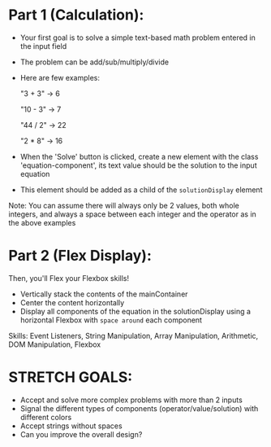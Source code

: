 Part 1 (Calculation): 
=====================
- Your first goal is to solve a simple text-based math problem entered in the input field
- The problem can be add/sub/multiply/divide
- Here are few examples: 

    "3 + 3" -> 6
	
    "10 - 3" -> 7
    
	"44 / 2" -> 22
    
	"2 * 8" -> 16 
- When the 'Solve' button is clicked, create a new element with the class 'equation-component', its text value should be the solution to the input equation
- This element should be added as a child of the `solutionDisplay` element

Note: You can assume there will always only be 2 values, both whole integers, and always a space between each integer and the operator as in the above examples


Part 2 (Flex Display): 
=====================
Then, you'll Flex your Flexbox skills!
- Vertically stack the contents of the mainContainer
- Center the content horizontally
- Display all components of the equation 
    in the solutionDisplay using a horizontal Flexbox
    with `space around` each component
    
Skills: 
Event Listeners, String Manipulation, Array Manipulation, Arithmetic, DOM Manipulation, Flexbox

STRETCH GOALS:
==============
- Accept and solve more complex problems with more than 2 inputs
- Signal the different types of components (operator/value/solution) with different colors
- Accept strings without spaces
- Can you improve the overall design?
